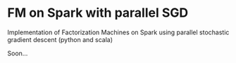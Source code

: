 # FM on Spark with parallel SGD

Implementation of Factorization Machines on Spark using parallel stochastic gradient descent (python and scala)

Soon...
